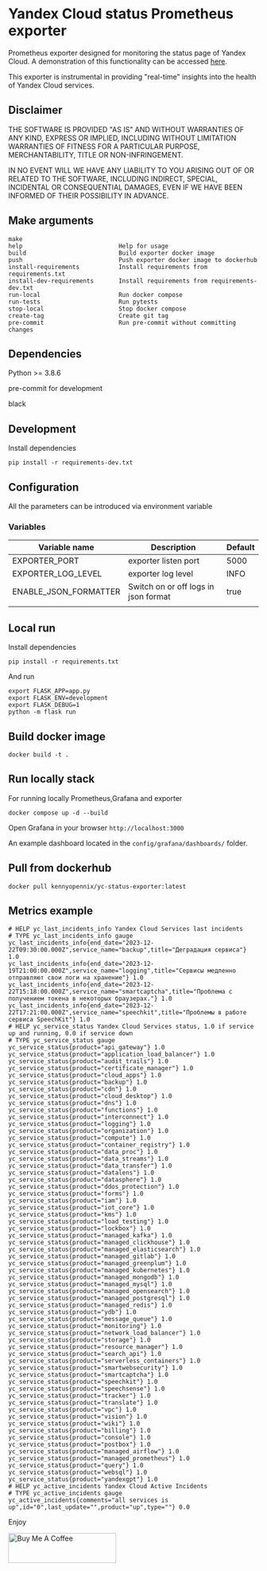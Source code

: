 # Yandex Cloud status Prometheus exporter

Prometheus exporter designed for monitoring the status page of Yandex Cloud. A demonstration of this functionality can be accessed [here](https://grafana.opennix.org/goto/4iG6X2FIR?orgId=1).

This exporter is instrumental in providing "real-time" insights into the health of Yandex Cloud services.

## Disclaimer
THE SOFTWARE IS PROVIDED "AS IS" AND WITHOUT WARRANTIES OF ANY KIND, EXPRESS OR
IMPLIED, INCLUDING WITHOUT LIMITATION WARRANTIES OF FITNESS FOR A PARTICULAR
PURPOSE, MERCHANTABILITY, TITLE OR NON-INFRINGEMENT.

IN NO EVENT WILL WE HAVE ANY LIABILITY TO YOU ARISING OUT OF OR RELATED TO THE
SOFTWARE, INCLUDING INDIRECT, SPECIAL, INCIDENTAL OR CONSEQUENTIAL DAMAGES,
EVEN IF WE HAVE BEEN INFORMED OF THEIR POSSIBILITY IN ADVANCE.

## Make arguments
```shell
make
help                           Help for usage
build                          Build exporter docker image
push                           Push exporter docker image to dockerhub
install-requirements           Install requirements from requirements.txt
install-dev-requirements       Install requirements from requirements-dev.txt
run-local                      Run docker compose
run-tests                      Run pytests
stop-local                     Stop docker compose
create-tag                     Create git tag
pre-commit                     Run pre-commit without committing changes
```
## Dependencies

Python >= 3.8.6

pre-commit for development

black

## Development
Install dependencies

```shell
pip install -r requirements-dev.txt
```
## Configuration

All the parameters can be introduced via environment variable

### Variables

| Variable name         | Description                          | Default |
|-----------------------|--------------------------------------|---------|
| EXPORTER_PORT         | exporter listen port                 | 5000    |
| EXPORTER_LOG_LEVEL    | exporter log level                   | INFO    |
| ENABLE_JSON_FORMATTER | Switch on or off logs in json format | true    |
|                       |                                      |         |

## Local run
Install dependencies

```shell
pip install -r requirements.txt

```
And run

```shell
export FLASK_APP=app.py
export FLASK_ENV=development
export FLASK_DEBUG=1
python -m flask run
```

## Build docker image

```shell
docker build -t .
```

## Run locally stack
For running locally Prometheus,Grafana and exporter

```shell
docker compose up -d --build
```
Open Grafana in your browser `http://localhost:3000`

An example dashboard located in the `config/grafana/dashboards/` folder.

## Pull from dockerhub

```shell
docker pull kennyopennix/yc-status-exporter:latest

```
## Metrics example
```text
# HELP yc_last_incidents_info Yandex Cloud Services last incidents
# TYPE yc_last_incidents_info gauge
yc_last_incidents_info{end_date="2023-12-22T09:30:00.000Z",service_name="backup",title="Деградация сервиса"} 1.0
yc_last_incidents_info{end_date="2023-12-19T21:00:00.000Z",service_name="logging",title="Сервисы медленно отправляют свои логи на хранение"} 1.0
yc_last_incidents_info{end_date="2023-12-22T15:18:00.000Z",service_name="smartcaptcha",title="Проблема с получением токена в некоторых браузерах."} 1.0
yc_last_incidents_info{end_date="2023-12-22T17:21:00.000Z",service_name="speechkit",title="Проблемы в работе сервиса SpeechKit"} 1.0
# HELP yc_service_status Yandex Cloud Services status, 1.0 if service up and running, 0.0 if service down
# TYPE yc_service_status gauge
yc_service_status{product="api_gateway"} 1.0
yc_service_status{product="application_load_balancer"} 1.0
yc_service_status{product="audit_trails"} 1.0
yc_service_status{product="certificate_manager"} 1.0
yc_service_status{product="cloud_apps"} 1.0
yc_service_status{product="backup"} 1.0
yc_service_status{product="cdn"} 1.0
yc_service_status{product="cloud_desktop"} 1.0
yc_service_status{product="dns"} 1.0
yc_service_status{product="functions"} 1.0
yc_service_status{product="interconnect"} 1.0
yc_service_status{product="logging"} 1.0
yc_service_status{product="organization"} 1.0
yc_service_status{product="compute"} 1.0
yc_service_status{product="container_registry"} 1.0
yc_service_status{product="data_proc"} 1.0
yc_service_status{product="data_streams"} 1.0
yc_service_status{product="data_transfer"} 1.0
yc_service_status{product="datalens"} 1.0
yc_service_status{product="datasphere"} 1.0
yc_service_status{product="ddos_protection"} 1.0
yc_service_status{product="forms"} 1.0
yc_service_status{product="iam"} 1.0
yc_service_status{product="iot_core"} 1.0
yc_service_status{product="kms"} 1.0
yc_service_status{product="load_testing"} 1.0
yc_service_status{product="lockbox"} 1.0
yc_service_status{product="managed_kafka"} 1.0
yc_service_status{product="managed_clickhouse"} 1.0
yc_service_status{product="managed_elasticsearch"} 1.0
yc_service_status{product="managed_gitlab"} 1.0
yc_service_status{product="managed_greenplum"} 1.0
yc_service_status{product="managed_kubernetes"} 1.0
yc_service_status{product="managed_mongodb"} 1.0
yc_service_status{product="managed_mysql"} 1.0
yc_service_status{product="managed_opensearch"} 1.0
yc_service_status{product="managed_postgresql"} 1.0
yc_service_status{product="managed_redis"} 1.0
yc_service_status{product="ydb"} 1.0
yc_service_status{product="message_queue"} 1.0
yc_service_status{product="monitoring"} 1.0
yc_service_status{product="network_load_balancer"} 1.0
yc_service_status{product="storage"} 1.0
yc_service_status{product="resource_manager"} 1.0
yc_service_status{product="search_api"} 1.0
yc_service_status{product="serverless_containers"} 1.0
yc_service_status{product="smartwebsecurity"} 1.0
yc_service_status{product="smartcaptcha"} 1.0
yc_service_status{product="speechkit"} 1.0
yc_service_status{product="speechsense"} 1.0
yc_service_status{product="tracker"} 1.0
yc_service_status{product="translate"} 1.0
yc_service_status{product="vpc"} 1.0
yc_service_status{product="vision"} 1.0
yc_service_status{product="wiki"} 1.0
yc_service_status{product="billing"} 1.0
yc_service_status{product="console"} 1.0
yc_service_status{product="postbox"} 1.0
yc_service_status{product="managed_airflow"} 1.0
yc_service_status{product="managed_prometheus"} 1.0
yc_service_status{product="query"} 1.0
yc_service_status{product="websql"} 1.0
yc_service_status{product="yandexgpt"} 1.0
# HELP yc_active_incidents Yandex Cloud Active Incidents
# TYPE yc_active_incidents gauge
yc_active_incidents{comments="all services is up",id="0",last_update="",product="up",type=""} 0.0
```
Enjoy

<a href="https://www.buymeacoffee.com/pyToshka" target="_blank"><img src="https://cdn.buymeacoffee.com/buttons/v2/default-yellow.png" alt="Buy Me A Coffee" style="height: 60px !important;width: 217px !important;" ></a>
